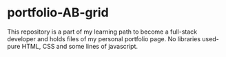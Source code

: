 # portfolio-AB-grid
This repository is a part of my learning path to become a full-stack developer and holds files of my personal portfolio page. No libraries 
used- pure HTML, CSS and some lines of javascript.

